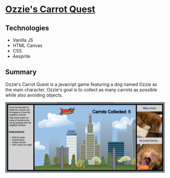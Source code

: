 # [Ozzie's Carrot Quest](https://claytonjones839.github.io/OzziesCarrotQuest/)

## Technologies
- Vanilla JS
- HTML Canvas
- CSS
- Aesprite

## Summary

Ozzie's Carrot Quest is a javacript game featuring a dog named Ozzie as the main character. Ozzie's goal is to collect as many carrots as possible while also avoiding objects.

![Screenshot 4](./assets/images/screenshot4.png)
